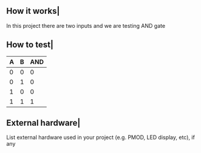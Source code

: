 <!---

This file is used to generate your project datasheet. Please fill in the information below and delete any unused
sections.

You can also include images in this folder and reference them in the markdown. Each image must be less than
512 kb in size, and the combined size of all images must be less than 1 MB.
-->

## How it works|

In this project there are two inputs and we are testing AND gate

## How to test|

|  A      | B      |   AND  |
|---------|--------|--------|
| 0       | 0      | 0      |
| 0       | 1      | 0      |
| 1       | 0      | 0      |
| 1       | 1      | 1      |


## External hardware|

List external hardware used in your project (e.g. PMOD, LED display, etc), if any
